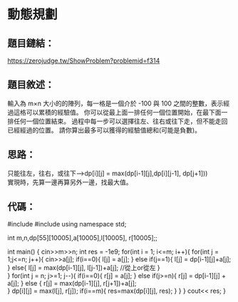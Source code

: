 # 動態規劃

## 題目鏈結：   
https://zerojudge.tw/ShowProblem?problemid=f314    

## 題目敘述：  
輸入為 m×n 大小的的陣列，每一格是一個介於 -100 與 100 之間的整數，表示經過這格可以累積的經驗值。
你可以從最上面一排任何一個位置開始，在最下面一排任何一個位置結束。
過程中每一步可以選擇往左、往右或往下走，但不能走回已經經過的位置。
請你算出最多可以獲得的經驗值總和(可能是負數)。

## 思路：
只能往左，往右，或往下-->dp[i][j] = max(dp[i-1][j],dp[i][j-1], dp[j+1]))    
實現時，先算一邊再算另外一邊，找最大值。

## 代碼：

#include <iostream>
#include <algorithm>
using namespace std;

int m,n,dp[55][10005],a[10005],l[10005], r[10005];;

int main() {
	 cin>>m>>n;
	 int res = -1e9;
	 for(int i = 1; i<=m; i++){
	 	for(int j = 1;j<=n; j++){
	 		cin>>a[j];
	 		if(i==0){
	 			l[j] = a[j];
			 }
	 		else if(j==1){
				l[j] = dp[i-1][j]+a[j];
			}
			else{
				l[j] = max(dp[i-1][j], l[j-1])+a[j]; //從上or從左 
			}	
		}
		for(int j = n; j>=1; j--){
			if(i==0){
	 			r[j] = a[j];
			}
			else if(j>=n){
				r[j] = dp[i-1][j] + a[j];
			}
			else {
				r[j] = max(dp[i-1][j], r[j+1])+a[j];	
			}
			dp[i][j] = max(l[j], r[j]);
			if(i==m){
				res=max(dp[i][j], res);
			}
		}
	 }
	 cout<< res;
}
